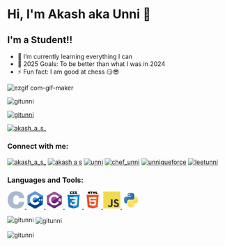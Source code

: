 # Hi, I'm Akash aka Unni 👋 
## I'm a Student!!

- 🌱 I’m currently learning everything I can 
- 🥅 2025 Goals: To be better than what I was in 2024
- ⚡ Fun fact: I am good at chess 😏😎

![ezgif com-gif-maker](https://user-images.githubusercontent.com/114794304/195999528-bccb3244-95c8-442a-a307-d68ba05e6b05.gif)



<p align="left"> <img src="https://komarev.com/ghpvc/?username=gitunni&label=Profile%20views&color=0e75b6&style=flat" alt="gitunni" /> </p>

<p align="left"> <a href="https://github.com/ryo-ma/github-profile-trophy"><img src="https://github-profile-trophy.vercel.app/?username=gitunni" alt="gitunni" /></a> </p>

<p align="left"> <a href="https://twitter.com/akash_a_s_" target="blank"><img src="https://img.shields.io/twitter/follow/akash_a_s_?logo=twitter&style=for-the-badge" alt="akash_a_s_" /></a> </p>

<h3 align="left">Connect with me:</h3>
<p align="left">
<a href="https://twitter.com/akash_a_s_" target="blank"><img align="center" src="https://raw.githubusercontent.com/rahuldkjain/github-profile-readme-generator/master/src/images/icons/Social/twitter.svg" alt="akash_a_s_" height="30" width="40" /></a>
<a href="https://fb.com/akash a s" target="blank"><img align="center" src="https://raw.githubusercontent.com/rahuldkjain/github-profile-readme-generator/master/src/images/icons/Social/facebook.svg" alt="akash a s" height="30" width="40" /></a>
<a href="https://www.youtube.com/channel/UC9452Ld_sb9hx2C9LrDyCBQ/featured" target="blank"><img align="center" src="https://raw.githubusercontent.com/rahuldkjain/github-profile-readme-generator/master/src/images/icons/Social/youtube.svg" alt="unni" height="30" width="40" /></a>
<a href="https://www.codechef.com/users/chef_unni" target="blank"><img align="center" src="https://cdn.jsdelivr.net/npm/simple-icons@3.1.0/icons/codechef.svg" alt="chef_unni" height="30" width="40" /></a>
<a href="https://codeforces.com/profile/unniqueforce" target="blank"><img align="center" src="https://raw.githubusercontent.com/rahuldkjain/github-profile-readme-generator/master/src/images/icons/Social/codeforces.svg" alt="unniqueforce" height="30" width="40" /></a>
<a href="https://www.leetcode.com/leetunni" target="blank"><img align="center" src="https://raw.githubusercontent.com/rahuldkjain/github-profile-readme-generator/master/src/images/icons/Social/leet-code.svg" alt="leetunni" height="30" width="40" /></a>
</p>

<h3 align="left">Languages and Tools:</h3>
<p align="left"> <a href="https://www.cprogramming.com/" target="_blank" rel="noreferrer"> <img src="https://raw.githubusercontent.com/devicons/devicon/master/icons/c/c-original.svg" alt="c" width="40" height="40"/> </a> <a href="https://www.w3schools.com/cpp/" target="_blank" rel="noreferrer"> <img src="https://raw.githubusercontent.com/devicons/devicon/master/icons/cplusplus/cplusplus-original.svg" alt="cplusplus" width="40" height="40"/> </a> <a href="https://www.w3schools.com/cs/" target="_blank" rel="noreferrer"> <img src="https://raw.githubusercontent.com/devicons/devicon/master/icons/csharp/csharp-original.svg" alt="csharp" width="40" height="40"/> </a> <a href="https://www.w3schools.com/css/" target="_blank" rel="noreferrer"> <img src="https://raw.githubusercontent.com/devicons/devicon/master/icons/css3/css3-original-wordmark.svg" alt="css3" width="40" height="40"/> </a> <a href="https://www.w3.org/html/" target="_blank" rel="noreferrer"> <img src="https://raw.githubusercontent.com/devicons/devicon/master/icons/html5/html5-original-wordmark.svg" alt="html5" width="40" height="40"/> </a> <a href="https://developer.mozilla.org/en-US/docs/Web/JavaScript" target="_blank" rel="noreferrer"> <img src="https://raw.githubusercontent.com/devicons/devicon/master/icons/javascript/javascript-original.svg" alt="javascript" width="40" height="40"/> </a> <a href="https://www.python.org" target="_blank" rel="noreferrer"> <img src="https://raw.githubusercontent.com/devicons/devicon/master/icons/python/python-original.svg" alt="python" width="40" height="40"/> </a> </p>

<p><img align="left" src="https://github-readme-stats.vercel.app/api/top-langs?username=gitunni&show_icons=true&locale=en&layout=compact" alt="gitunni" /></p>

<p>&nbsp;<img align="center" src="https://github-readme-stats.vercel.app/api?username=gitunni&show_icons=true&locale=en" alt="gitunni" /></p>

<p><img align="center" src="https://github-readme-streak-stats.herokuapp.com/?user=gitunni&" alt="gitunni" /></p>
